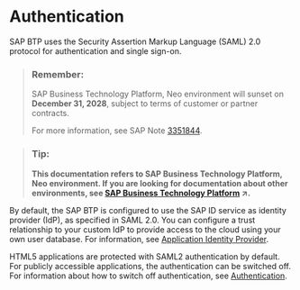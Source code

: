 <!-- loio3996010faedc404e97d300f12e3bc988 -->

# Authentication

SAP BTP uses the Security Assertion Markup Language \(SAML\) 2.0 protocol for authentication and single sign-on.

> ### Remember:  
> SAP Business Technology Platform, Neo environment will sunset on **December 31, 2028**, subject to terms of customer or partner contracts.
> 
> For more information, see SAP Note [3351844](https://me.sap.com/notes/3351844).

> ### Tip:  
> **This documentation refers to SAP Business Technology Platform, Neo environment. If you are looking for documentation about other environments, see [SAP Business Technology Platform](https://help.sap.com/viewer/65de2977205c403bbc107264b8eccf4b/Cloud/en-US/6a2c1ab5a31b4ed9a2ce17a5329e1dd8.html "SAP Business Technology Platform (SAP BTP) is an integrated offering comprised of the following technology portfolios: application development; process automation; integration; data, analytics, and enterprise planning; artificial intelligence. The platform offers users the ability to turn data into business value, compose end-to-end business processes, connect entire IT landscapes, and personalize, build and extend SAP applications. This reduces the overall total cost of ownership maintaining SAP landscapes and third-party software across end-to-end business processes.") :arrow_upper_right:.**

By default, the SAP BTP is configured to use the SAP ID service as identity provider \(IdP\), as specified in SAML 2.0. You can configure a trust relationship to your custom IdP to provide access to the cloud using your own user database. For information, see [Application Identity Provider](application-identity-provider-dc61853.md#loiodc618538d97610148155d97dcd123c24).

HTML5 applications are protected with SAML2 authentication by default. For publicly accessible applications, the authentication can be switched off. For information about how to switch off authentication, see [Authentication](../30-development-neo/authentication-de16793.md).

